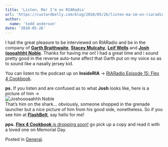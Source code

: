 ```yaml
---
title: 'Listen, Ma! I’m on RIARadio'
url: 'https://custardbelly.com/blog/2010/05/26/listen-ma-im-on-riaradio/'
author:
  name: 'todd anderson'
date: '2010-05-26'
---
```


I had the great pleasure to be interviewed on RIARadio and be in the company of [**Garth Braithwaite**](http://www.garthdb.com/), [**Stacey Mulcahy**](http://bitchwhocodes.com/mt/), [**Leif Wells**](http://www.leifwells.com/index.cfm) and [**Josh (oooahhh) Noble**](http://thefactoryfactory.com/wordpress/). Thanks for having me on! I had a great time and i sound pretty good in the reverse auto-tune affect that Garth put on my voice so as to sound like a nasally jersey kid.

You can listen to the podcast up on **InsideRIA** -> [RIARadio Episode 15: Flex 4 Cookbook](http://bit.ly/9hpMLx).

**ps.** If you listen and are confused as to what **Josh** looks like, here is a picture of him ->  
![Joshoooaahhh Noble](http://25.media.tumblr.com/tumblr_l2kx4yk7n51qajg12o1_500.jpg)  
That’s him on the shark… obviously, someone shopped in the grenade launcher but a nice picture of him from his good side, nonetheless. So if you see him at **[FlashBelt](http://www.flashbelt.com/)**, say hello for me!

**pps.** [**Flex 4 Cookbook** is dropping soon!](http://oreilly.com/catalog/9780596805623) go pick up a copy and read it with a loved one on Memorial Day.

Posted in [General](https://custardbelly.com/blog/category/general/).
